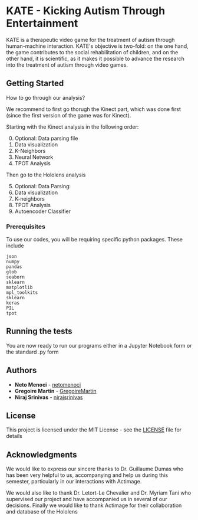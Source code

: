 # KATE - Kicking Autism Through Entertainment

KATE is a therapeutic video game for the treatment of autism through human-machine interaction. 
KATE's objective is two-fold: on the one hand, the game contributes to the social rehabilitation of children, and on the other hand, it is scientific, as it makes it possible to advance the research into the treatment of autism through video games.

## Getting Started

How to go through our analysis?

We recommend to first go thorugh the Kinect part, which was done first (since the first version of the game was for Kinect).

Starting with the Kinect analysis in the following order:

0) Optional: Data parsing file
1) Data visualization
2) K-Neighbors
3) Neural Network
4) TPOT Analysis

Then go to the Hololens analysis

5) Optional: Data Parsing:
6) Data visualization
7) K-neighbors
8) TPOT Analysis
9) Autoencoder Classifier

### Prerequisites

To use our codes, you will be requiring specific python packages. These include

```
json
numpy
pandas
glob
seaborn
sklearn
matplotlib
mpl_toolkits
sklearn
keras
PIL
tpot
```
## Running the tests

You are now ready to run our programs either in a Jupyter Notebook form or the standard .py form

## Authors

* **Neto Menoci** - [netomenoci](https://github.com/netomenoci)
* **Gregoire Martin** - [GregoireMartin](https://github.com/GregoireMartin)
* **Niraj Srinivas** - [nirajsrinivas](https://github.com/nirajsrinivas)

## License

This project is licensed under the MIT License - see the [LICENSE](LICENSE.md) file for details

## Acknowledgments

We would like to express our sincere thanks to Dr. Guillaume Dumas who has been very helpful to us, accompanying and help us during this semester, particularly in our interactions with Actimage.

We would also like to thank Dr. Letort-Le Chevalier and Dr. Myriam Tani who supervised our project and have accompanied us in several of our decisions.  Finally we would like to thank Actimage for their collaboration and database of the Hololens


